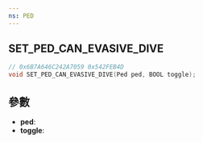 ```yaml
---
ns: PED
---
```

## SET_PED_CAN_EVASIVE_DIVE

```c
// 0x6B7A646C242A7059 0x542FEB4D
void SET_PED_CAN_EVASIVE_DIVE(Ped ped, BOOL toggle);
```


## 參數
* **ped**: 
* **toggle**: 

